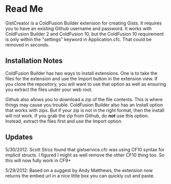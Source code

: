 
# Read Me


GistCreator is a ColdFusion Builder extension for creating Gists. It requires you to have an existing
Github username and password. It works with ColdFusion Builder 2 and ColdFusion 10, but the ColdFusion 10
requirement is only within the "settings" keyword in Application.cfc. That could be removed in seconds.

## Installation Notes

ColdFusion Builder has two ways to install extensions. One is to take the files for the extension and use the Import 
button in the extension view. If you clone the repository, you will want to use that option as well as ensuring you 
extract the files under your web root.

Github also allows you to download a zip of the file contents. This is where things may cause you trouble. ColdFusion
Builder also has an Install option that works with zips. But if your zip is not in the right format, then the install
will not work. If you grab the zip from Github, do **not** use this option. Instead, extract the files first and use
the Import option.

## Updates

5/30/2012: Scott Stroz found that gistservice.cfc was using CF10 syntax for implicit structs. I figured I might as well remove
the other CF10 thing too. So this will now fully work in CF9+

5/29/2012: Based on a suggest by Andy Matthews, the extension now returns the embed url in a nice little box you can quickly cut and paste.
